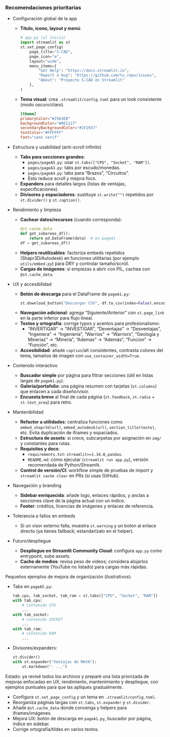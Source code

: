 ### Recomendaciones prioritarias

- Configuración global de la app
  - **Título, icono, layout y menú**:
    ```python
    # app.py (al inicio)
    import streamlit as st
    st.set_page_config(
        page_title="S-CAD",
        page_icon="⚙️",
        layout="wide",
        menu_items={
            "Get Help": "https://docs.streamlit.io",
            "Report a bug": "https://github.com/tu_repo/issues",
            "About": "Proyecto S-CAD en Streamlit"
        },
    )
    ```
  - **Tema visual**: crea `.streamlit/config.toml` para un look consistente (modo oscuro/claro).
    ```toml
    [theme]
    primaryColor="#2563EB"
    backgroundColor="#0E1117"
    secondaryBackgroundColor="#1F2937"
    textColor="#FFFFFF"
    font="sans serif"
    ```

- Estructura y usabilidad (anti-scroll infinito)
  - **Tabs para secciones grandes**:
    - `pages/pageA5.py`: usar `st.tabs(["CPU", "Socket", "RAM"])`.
    - `pages/pageA3.py`: tabs por escudo/monedas.
    - `pages/pageA4.py`: tabs para “Brazos”, “Circuitos”.
    - Esto reduce scroll y mejora foco.
  - **Expanders** para detalles largos (listas de ventajas, especificaciones).
  - **Divisores y espaciadores**: sustituye `st.write("")` repetidos por `st.divider()` y `st.caption()`.

- Rendimiento y limpieza
  - **Cachear datos/recursos** (cuando corresponda):
    ```python
    @st.cache_data
    def get_subareas_df():
        return pd.DataFrame(data)  # en pageA1
    df = get_subareas_df()
    ```
  - **Helpers reutilizables**: factoriza embeds repetidos (Shapr3D/Autodesk) en funciones utilitarias (por ejemplo `utils/embed.py`) para DRY y controlar tamaño/scroll.
  - **Cargas de imágenes**: si empiezas a abrir con PIL, cachea con `@st.cache_data`.

- UX y accesibilidad
  - **Botón de descarga** para el DataFrame de `pageA1.py`:
    ```python
    st.download_button("Descargar CSV", df.to_csv(index=False).encode("utf-8"), "subareas_cad.csv", "text/csv")
    ```
  - **Navegación adicional**: agrega “Siguiente/Anterior” con `st.page_link` en la parte inferior para flujo lineal.
  - **Textos y ortografía**: corrige typos y acentos para profesionalismo:
    - “INVERTIGAR” → “INVESTIGAR”, “Deventajas” → “Desventajas”, “Ingeniera” → “Ingeniería”, “Warrios” → “Warriors”, “Geología y Mineríaz” → “Minería”, “Ademas” → “Además”, “Funcion” → “Función”, etc.
  - **Accesibilidad**: añade `caption`/alt consistentes, contrasta colores del tema, tamaños de imagen con `use_container_width=True`.

- Contenido interactivo
  - **Buscador simple** por página para filtrar secciones (útil en listas largas de `pageA1.py`).
  - **Galería/portafolio**: una página resumen con tarjetas (`st.columns`) que enlacen a cada diseño/visor.
  - **Encuesta breve** al final de cada página (`st.feedback`, `st.radio` + `st.text_area`) para retro.

- Mantenibilidad
  - **Refactor a utilidades**: centraliza funciones como `embed_shapr3d(url)`, `embed_autodesk(url)`, `section_title(texto)`, etc. Evita duplicación de iframes y espaciados.
  - **Estructura de assets**: si crece, subcarpetas por asignación en `img/` y constantes para rutas.
  - **Requisitos y docs**:
    - `requirements.txt`: `streamlit>=1.34.0`, `pandas`.
    - `README.md`: cómo ejecutar (`streamlit run app.py`), versión recomendada de Python/Streamlit.
  - **Control de versión/CI**: workflow simple de pruebas de import y `streamlit cache clear` en PRs (si usas GitHub).

- Navegación y branding
  - **Sidebar enriquecida**: añade logo, enlaces rápidos, y anclas a secciones clave de la página actual con un índice.
  - **Footer**: créditos, licencias de imágenes y enlaces de referencia.

- Tolerancia a fallos en embeds
  - Si un visor externo falla, muestra `st.warning` y un botón al enlace directo (ya tienes fallback; estandarízalo en el helper).

- Futuro/despliegue
  - **Despliegue en Streamlit Community Cloud**: configura `app.py` como entrypoint, sube assets.
  - **Cache de medios**: revisa peso de videos; considera alojarlos externamente (YouTube no listado) para cargas más rápidas.

Pequeños ejemplos de mejora de organización (ilustrativos):
- Tabs en `pageA5.py`:
  ```python
  tab_cpu, tab_socket, tab_ram = st.tabs(["CPU", "Socket", "RAM"])
  with tab_cpu:
      # contenido CPU
      ...
  with tab_socket:
      # contenido SOCKET
      ...
  with tab_ram:
      # contenido RAM
      ...
  ```
- Divisores/expanders:
  ```python
  st.divider()
  with st.expander("Ventajas de MAYA"):
      st.markdown("- ...")
  ```

Estado: ya revisé todos los archivos y preparé una lista priorizada de mejoras enfocadas en UX, rendimiento, mantenimiento y despliegue, con ejemplos puntuales para que las apliques gradualmente.

- Configura `st.set_page_config` y un tema en `.streamlit/config.toml`.
- Reorganiza páginas largas con `st.tabs`, `st.expander` y `st.divider`.
- Añade `@st.cache_data` donde convenga y helpers para iframes/imágenes.
- Mejora UX: botón de descarga en `pageA1.py`, buscador por página, índice en sidebar.
- Corrige ortografía/tildes en varios textos.